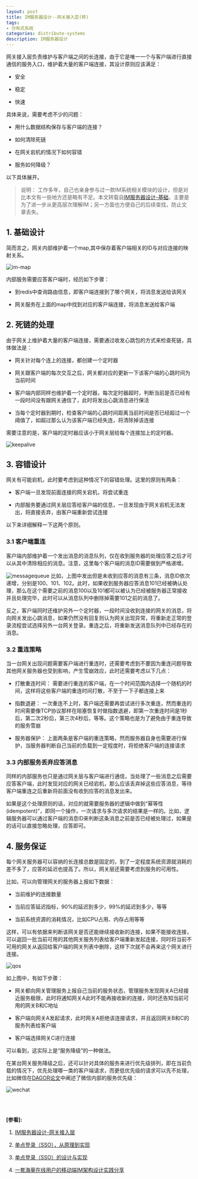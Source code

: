 ```yaml
---
layout: post
title: IM服务器设计--网关接入层(转)
tags:
- 分布式系统
categories: distribute-systems
description: IM服务器设计
---
```


网关接入层负责维护与客户端之间的长连接，由于它是唯一一个与客户端进行直接通信的服务入口，维护着大量的客户端连接，其设计原则应该满足：

* 安全

* 稳定

* 快速

具体来说，需要考虑不少的问题：

* 用什么数据结构保存与客户端的连接？

* 如何清除死链

* 在网关宕机的情况下如何容错

* 服务如何降级？

以下具体展开。


>说明： 工作多年，自己也亲身参与过一款IM系统相关模块的设计，但是对比本文有一些地方还是略有不足。本文转载自[IM服务器设计-基础](https://www.codedump.info/post/20190608-im-design-base/)，主要是为了进一步从更高层次理解IM；另一方面也方便自己的后续查找，防止文章丢失。

<!-- more -->

## 1. 基础设计
简而言之，网关内部维护着一个map,其中保存着客户端相关的ID与对应连接的映射关系。

![im-map](https://ivanzz1001.github.io/records/assets/img/distribute/im/map.png)

内部服务需要应答客户端时，经历如下步骤：

* 到redis中查询路由信息，即客户端连接到了哪个网关，将消息发送给该网关

* 网关服务在上面的map中找到对应的客户端连接，将消息发送给客户端

## 2. 死链的处理
由于网关上维护着大量的客户端连接，需要通过收发心跳包的方式来检查死链，具体做法是：

* 网关针对每个连上的连接，都创建一个定时器

* 网关跟客户端的每次交互之后，网关都对应的更新一下该客户端的心跳时间为当前时间

* 客户端内部同样也维护着一个定时器，每次定时器超时，判断当前是否已经有一段时间没有跟网关通信了，此时将发出心跳消息进行保活

* 当每个定时器到期时，检查客户端的心跳时间距离当前时间是否已经超过一个阈值了，如超过那么认为该客户端已经失连，将清除掉该连接

需要注意的是，客户端的定时器应该小于网关层给每个连接加上的定时器。

![keepalive](https://ivanzz1001.github.io/records/assets/img/distribute/im/keepalive.png)

## 3. 容错设计
网关有可能宕机，此时要考虑到这种情况下的容错处理。这里的原则有两条：

* 客户端一旦发现前面连接的网关宕机，将尝试重连

* 内部服务要通过网关层应答给客户端的信息，一旦发现由于网关宕机无法发出，将直接丢弃，由客户端重新尝试连接

以下来详细解释一下这两个原则。

### 3.1 客户端重连
客户端内部维护着一个发出消息的消息队列，仅在收到服务器的处理应答之后才可以从其中清除相应的消息。注意，这里每个客户端的消息ID需要做到严格递增。

![messagequeue](https://ivanzz1001.github.io/records/assets/img/distribute/im/messagequeue.png)
比如，上图中发出但是未收到应答的消息有三条，消息ID依次递增，分别是100、101、102。此时，如果收到服务器应答消息101已经被确认处理，那么在这个需要之前的消息100以及101都可以被认为已经被服务器正常接收并且处理完毕，此时可以从消息队列中删除掉需要101之前的消息了。

反之，客户端同时还维护另外一个定时器，一段时间没收到连接的网关的消息，将向网关发出心跳消息，如果仍然没有回复则认为网关出现异常，将重新走正常的登录流程尝试选择另外一台网关登录。重连之后，将重新发送消息队列中已经存在的消息。

### 3.2 重连策略
当一台网关出现问题需要客户端进行重连时，还需要考虑到不要因为重连问题导致其他网关服务器也受到影响，产生雪崩效应，此时还需要考虑以下几点：

* 打散重连时间： 需要进行重连的客户端，在一个时间范围内选择一个随机的时间，这样将这些客户端的重连时间打散，不至于一下子都连接上来

* 指数退避： 一次重连不上时，客户端还需要再尝试进行多次重连，然而重连的时间需要像TCP协议那样在阻塞恢复时做指数退避，即第一次重连时间是1秒后，第二次2秒后，第三次4秒后，等等。这个策略也是为了避免由于重连导致的服务雪崩

* 服务器保护： 上面两条是客户端的重连策略，然而服务器自身也需要进行保护，当服务器判断自己当前的负载到一定程度时，将拒绝客户端的连接请求

### 3.3 内部服务丢弃应答消息
同样的内部服务也只是通过网关层与客户端进行通信，当处理了一些消息之后需要应答客户端，此时发现对应的网关已经宕机，那么应该丢弃掉这些应答消息，等待客户端重连之后重新将前面没有收到应答的消息发出来。

如果是这个处理原则的话，对应的就需要服务器的逻辑中做到“幂等性(idempotent)”，即同一个操作，一次请求与多次请求的结果是一样的。比如，逻辑服务器可以通过客户端的消息ID来判断这条消息之前是否已经被处理过，如果是的话可以直接忽略处理，应答即可。

## 4. 服务保证
每个网关服务器可以容纳的长连接总数是固定的，到了一定程度系统资源就消耗的差不多了，应答的延迟也提高了。所以，网关层还需要考虑到服务的可用性。

比如，可以向管理网关的服务器上报如下数据：

* 当前维护的连接数量

* 当前应答延迟指标，90%的延迟到多少，99%的延迟到多少，等等

* 当前系统资源的消耗情况，比如CPU占用、内存占用等等

这样，可以有依据来判断该网关是否还能继续接收新的连接，如果不能接收连接，可以返回一批当前可用的其他网关服务列表给客户端重新发起连接，同时将当前不可用的网关从返回给客户端的网关列表中删除，这样下次就不会再来这个网关进行连接。

![qos](https://ivanzz1001.github.io/records/assets/img/distribute/im/qos.png)

如上图中，有如下步骤：

* 网关都向网关管理服务上报自己当前的服务状态，管理服务发现网关A已经接近服务极限，此时将通知网关A此时不能再接收新的连接，同时还告知当前可用的网关B和C地址

* 客户端向网关A发起请求，此时网关A拒绝该连接请求，并且返回网关B和C的服务列表给客户端

* 客户端选择网关C进行连接

可以看到，这实际上是“服务降级”的一种做法。

在某台网关服务降级之后，还可以针对具体的服务来进行优先级排列，即在当前负载的情况下，优先处理哪一类的客户端请求，而更低优先级的请求可以先不处理，比如微信在[DAGOR论文](https://mp.weixin.qq.com/s/uv4WkTIPvDCFlvKAEXrT2g)中阐述了微信内部的服务优先级：

![wechat](https://ivanzz1001.github.io/records/assets/img/distribute/im/wechat.jpg)





<br />
<br />

**[参看]:**

1. [IM服务器设计-网关接入层](https://www.codedump.info/post/20190818-im-msg-gate/)

2. [单点登录（SSO），从原理到实现](https://cloud.tencent.com/developer/article/1166255)

3. [单点登录（SSO）的设计与实现](https://ken.io/note/sso-design-implement)

4. [一套海量在线用户的移动端IM架构设计实践分享](http://www.52im.net/thread-812-1-1.html)

<br />
<br />
<br />


